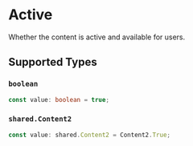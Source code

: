 # Active

Whether the content is active and available for users.


## Supported Types

### `boolean`

```typescript
const value: boolean = true;
```

### `shared.Content2`

```typescript
const value: shared.Content2 = Content2.True;
```

